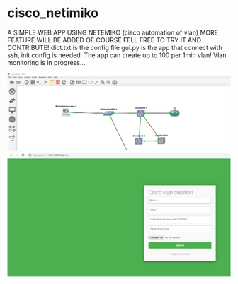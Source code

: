 # cisco_netimiko
A SIMPLE WEB APP USING NETEMIKO (cisco automation of vlan) MORE FEATURE WILL BE ADDED OF COURSE FELL FREE TO TRY IT AND CONTRIBUTE!
dict.txt is the config file 
gui.py is the app that connect with ssh, init config is needed. The app can create up to 100 per 1min vlan!
Vlan monitoring is in progress... 



![ScreenShot](network_shema.PNG)
![ScreenShot](web_interface.PNG)
